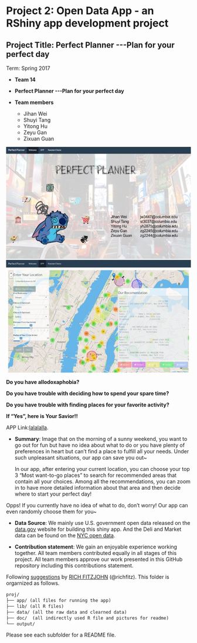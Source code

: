 # Project 2: Open Data App - an RShiny app development project

## Project Title: Perfect Planner ---Plan for your perfect day

Term: Spring 2017

+ **Team 14**
+ **Perfect Planner ---Plan for your perfect day**

+ **Team members**
	+ Jihan Wei
	+ Shuyi Tang
	+ Yitong Hu
	+ Zeyu Gan
	+ Zixuan Guan

![screenshot](doc/screenshot_firstpage.jpg)
![screenshot](doc/map_screenshot.jpg)


**Do you have allodoxaphobia?** 

**Do you have trouble with deciding how to spend your spare time?** 

**Do you have trouble with finding places for your favorite activity?** 

**If “Yes”, here is Your Savior!!** 

APP Link:[lalalalla]( https://nycopendata.socrata.com/).



+ **Summary**: 
 Image that on the morning of a sunny weekend, you want to go out for fun but have no idea about what to do or you have plenty of preferences in heart but can’t find a place to fulfill all your needs. Under such unpleasant situations, our app can save you out~ 

  In our app, after entering your current location, you can choose your top 3 “Most want-to-go places” to search for recommended areas that contain all your choices. Among all the recommendations, you can zoom in to have more detailed information about that area and then decide where to start your perfect day! 

 Opps! If you currently have no idea of what to do, don’t worry! Our app can even randomly choose them for you~



+ **Data Source**: 
 We mainly use U.S. government open data released on the [data.gov](https://data.gov/) website for building this shiny app. And the Deli and Market data can be found on the [NYC open data]( https://nycopendata.socrata.com/). 


+ **Contribution statement**: 
 We gain an enjoyable experience working together. All team members contributed equally in all stages of this project. All team members approve our work presented in this GitHub repository including this contributions statement. 

Following [suggestions](http://nicercode.github.io/blog/2013-04-05-projects/) by [RICH FITZJOHN](http://nicercode.github.io/about/#Team) (@richfitz). This folder is orgarnized as follows.

```
proj/
├── app/ (all files for running the app)
├── lib/ (all R files)
├── data/ (all the raw data and clearned data)
├── doc/  (all indirectly used R file and pictures for readme)
└── output/ 
```

Please see each subfolder for a README file.

